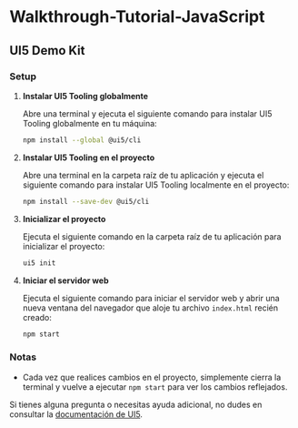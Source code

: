 
# Walkthrough-Tutorial-JavaScript
## UI5 Demo Kit

### Setup

1. **Instalar UI5 Tooling globalmente**

   Abre una terminal y ejecuta el siguiente comando para instalar UI5 Tooling globalmente en tu máquina:

   ```bash
   npm install --global @ui5/cli
   ```

2. **Instalar UI5 Tooling en el proyecto**

   Abre una terminal en la carpeta raíz de tu aplicación y ejecuta el siguiente comando para instalar UI5 Tooling localmente en el proyecto:

   ```bash
   npm install --save-dev @ui5/cli
   ```

3. **Inicializar el proyecto**

   Ejecuta el siguiente comando en la carpeta raíz de tu aplicación para inicializar el proyecto:

   ```bash
   ui5 init
   ```

4. **Iniciar el servidor web**

   Ejecuta el siguiente comando para iniciar el servidor web y abrir una nueva ventana del navegador que aloje tu archivo `index.html` recién creado:

   ```bash
   npm start
   ```

### Notas

- Cada vez que realices cambios en el proyecto, simplemente cierra la terminal y vuelve a ejecutar `npm start` para ver los cambios reflejados.

Si tienes alguna pregunta o necesitas ayuda adicional, no dudes en consultar la [documentación de UI5](https://openui5.org/).
```
